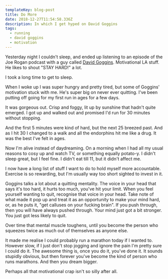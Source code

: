 ```yaml
---
templateKey: blog-post
title: Do More
date: 2018-12-27T11:54:58.336Z
description: In which I get hyped on David Goggins
tags:
  - running
  - david goggins
  - motivation
---
```

Yesterday night I couldn't sleep, and ended up listening to an episode of the Joe Rogan podcast with a guy called [David Goggins](https://www.youtube.com/watch?v=5tSTk1083VY). Motivational LA stuff. He likes to shout "STAY HARD!" a lot. 

I took a long time to get to sleep.

When I woke up I was super hungry and pretty tired, but some of Goggins' motivation stuck with me. He's super big on never ever quitting. I've been putting off going for my first run in ages for a few days.

It was gorgeous out. Crisp and foggy, lit up by sunshine that hadn't quite emerged. I got up and walked out and promised I'd run for 30 minutes without stopping. 

And the first 5 minutes were kind of hard, but the next 25 breezed past. And as I hit 30 I changed to a walk and all the endorphins hit me like a drug. It was the best I've felt in ages.

Now I'm alive instead of daydreaming. On a morning when I had all my usual reasons to cosy up and watch TV, or something equally potato-y. I didn't sleep great, but I feel fine. I didn't eat till 11, but it didn't affect me.

I now have a long list of stuff I want to do to hold myself more accountable. Exercise is so rewarding, but I'm usually way too short sighted to invest in it.

Goggins talks a lot about a quitting mentality. The voice in your head that says it's too hard, it hurts too much, you've hit your limit. When you feel yourself wanting to quit, recognise that voice in your head. Take note of what made it pop up and treat it as an opportunity to make your mind hard, or, as he puts it, "get calluses on your fucking brain". If you push through, then you will have always pushed through. Your mind just got a bit stronger. You just got less likely to quit.

Over time that mental muscle toughens, until you become the person who squeezes twice as much out of themselves as anyone else.

It made me realise I could probably run a marathon today if I wanted to. However slow, if I just don't stop jogging and ignore the pain I'm pretty sure I could do it. The awesome thing is, once you do it, you've done it. It sounds stupidly obvious, but then forever you've become the kind of person who runs marathons. And then you dream bigger.

Perhaps all that motivational crap isn't so silly after all.

